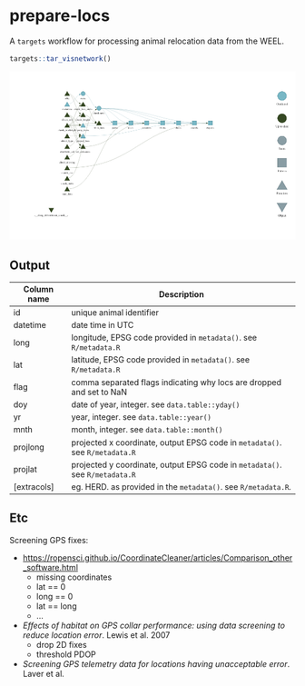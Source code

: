 
# prepare-locs

A `targets` workflow for processing animal relocation data from the
WEEL.

``` r
targets::tar_visnetwork()
```

![](README_files/figure-gfm/viz-1.png)<!-- -->

## Output

| Column name   | Description                                                                  |
|---------------|------------------------------------------------------------------------------|
| id            | unique animal identifier                                                     |
| datetime      | date time in UTC                                                             |
| long          | longitude, EPSG code provided in `metadata()`. see `R/metadata.R`            |
| lat           | latitude, EPSG code provided in `metadata()`. see `R/metadata.R`             |
| flag          | comma separated flags indicating why locs are dropped and set to NaN         |
| doy           | date of year, integer. see `data.table::yday()`                              |
| yr            | year, integer. see `data.table::year()`                                      |
| mnth          | month, integer. see `data.table::month()`                                    |
| projlong      | projected x coordinate, output EPSG code in `metadata()`. see `R/metadata.R` |
| projlat       | projected y coordinate, output EPSG code in `metadata()`. see `R/metadata.R` |
| \[extracols\] | eg. HERD. as provided in the `metadata()`. see `R/metadata.R`.               |

## Etc

Screening GPS fixes:

-   <https://ropensci.github.io/CoordinateCleaner/articles/Comparison_other_software.html>
    -   missing coordinates
    -   lat == 0
    -   long == 0
    -   lat == long
    -   …
-   *Effects of habitat on GPS collar performance: using data screening
    to reduce location error*. Lewis et al. 2007
    -   drop 2D fixes
    -   threshold PDOP
-   *Screening GPS telemetry data for locations having unacceptable
    error*. Laver et al. 
